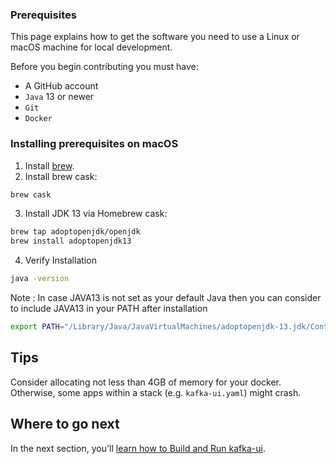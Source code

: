 ### Prerequisites

This page explains how to get the software you need to use a Linux or macOS
machine for local development. 

Before you begin contributing you must have:

* A GitHub account
* `Java` 13 or newer
* `Git`
* `Docker`

### Installing prerequisites on macOS
1. Install [brew](https://brew.sh/).
2. Install brew cask:
```sh
brew cask
``` 
3. Install JDK 13 via Homebrew cask:
```sh
brew tap adoptopenjdk/openjdk
brew install adoptopenjdk13
```
4. Verify Installation
```sh
java -version
```
Note : In case JAVA13 is not set as your default Java then you can consider to include JAVA13 in your PATH after installation
```sh
export PATH="/Library/Java/JavaVirtualMachines/adoptopenjdk-13.jdk/Contents/Home/bin:$PATH
```
## Tips

Consider allocating not less than 4GB of memory for your docker. 
Otherwise, some apps within a stack (e.g. `kafka-ui.yaml`) might crash.

## Where to go next

In the next section, you'll [learn how to Build and Run kafka-ui](building.md).

